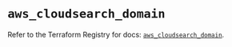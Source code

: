 # `aws_cloudsearch_domain`

Refer to the Terraform Registry for docs: [`aws_cloudsearch_domain`](https://registry.terraform.io/providers/hashicorp/aws/5.46.0/docs/resources/cloudsearch_domain).
